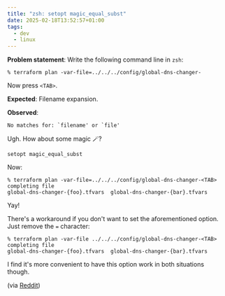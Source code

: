 ```yaml
---
title: "zsh: setopt magic_equal_subst"
date: 2025-02-18T13:52:57+01:00
tags:
  - dev
  - linux
---
```


**Problem statement**: Write the following command line in `zsh`:

```shell
% terraform plan -var-file=../../../config/global-dns-changer-
```

Now press `<TAB>`.

**Expected**: Filename expansion.

**Observed**:

```
No matches for: `filename' or `file'
```

Ugh. How about some magic 🪄?

```shell
setopt magic_equal_subst
```

Now:

```shell
% terraform plan -var-file=../../../config/global-dns-changer-<TAB>
completing file
global-dns-changer-{foo}.tfvars  global-dns-changer-{bar}.tfvars
```

Yay!

There's a workaround if you don't want to set the aforementioned option. Just
remove the `=` character:

```shell
% terraform plan -var-file ../../../config/global-dns-changer-<TAB>
completing file
global-dns-changer-{foo}.tfvars  global-dns-changer-{bar}.tfvars
```

I find it's more convenient to have this option work in both situations though.

(via [Reddit](https://www.reddit.com/r/zsh/comments/10o018l/glob_expansion_and_tab_completion_after_the_sign/))
